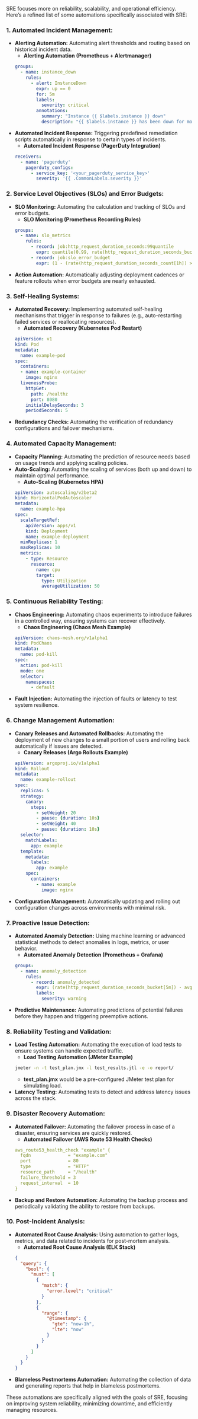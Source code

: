 SRE focuses more on reliability, scalability, and operational efficiency. Here’s a refined list of some automations specifically associated with SRE:

### 1. **Automated Incident Management:**
   - **Alerting Automation:** Automating alert thresholds and routing based on historical incident data.
      - **Alerting Automation (Prometheus + Alertmanager)**
     ```yaml
     groups:
       - name: instance_down
         rules:
           - alert: InstanceDown
             expr: up == 0
             for: 5m
             labels:
               severity: critical
             annotations:
               summary: "Instance {{ $labels.instance }} down"
               description: "{{ $labels.instance }} has been down for more than 5 minutes."
     ```
   - **Automated Incident Response:** Triggering predefined remediation scripts automatically in response to certain types of incidents.
      - **Automated Incident Response (PagerDuty Integration)**
     ```yaml
     receivers:
       - name: 'pagerduty'
         pagerduty_configs:
           - service_key: '<your_pagerduty_service_key>'
             severity: '{{ .CommonLabels.severity }}'
     ```

### 2. **Service Level Objectives (SLOs) and Error Budgets:**
   - **SLO Monitoring:** Automating the calculation and tracking of SLOs and error budgets.
      - **SLO Monitoring (Prometheus Recording Rules)**
     ```yaml
     groups:
       - name: slo_metrics
         rules:
           - record: job:http_request_duration_seconds:99quantile
             expr: quantile(0.99, rate(http_request_duration_seconds_bucket[5m]))
           - record: job:slo_error_budget
             expr: (1 - (rate(http_request_duration_seconds_count[1h]) > 0) / (rate(http_request_duration_seconds_count[1h]))) * 100
     ```
   - **Action Automation:** Automatically adjusting deployment cadences or feature rollouts when error budgets are nearly exhausted.

### 3. **Self-Healing Systems:**
   - **Automated Recovery:** Implementing automated self-healing mechanisms that trigger in response to failures (e.g., auto-restarting failed services or reallocating resources).
      - **Automated Recovery (Kubernetes Pod Restart)**
     ```yaml
     apiVersion: v1
     kind: Pod
     metadata:
       name: example-pod
     spec:
       containers:
       - name: example-container
         image: nginx
       livenessProbe:
         httpGet:
           path: /healthz
           port: 8080
         initialDelaySeconds: 3
         periodSeconds: 5
     ```
   - **Redundancy Checks:** Automating the verification of redundancy configurations and failover mechanisms.

### 4. **Automated Capacity Management:**
   - **Capacity Planning:** Automating the prediction of resource needs based on usage trends and applying scaling policies.
   - **Auto-Scaling:** Automating the scaling of services (both up and down) to maintain optimal performance.
      - **Auto-Scaling (Kubernetes HPA)**
     ```yaml
     apiVersion: autoscaling/v2beta2
     kind: HorizontalPodAutoscaler
     metadata:
       name: example-hpa
     spec:
       scaleTargetRef:
         apiVersion: apps/v1
         kind: Deployment
         name: example-deployment
       minReplicas: 1
       maxReplicas: 10
       metrics:
         - type: Resource
           resource:
             name: cpu
             target:
               type: Utilization
               averageUtilization: 50
     ```

### 5. **Continuous Reliability Testing:**
   - **Chaos Engineering:** Automating chaos experiments to introduce failures in a controlled way, ensuring systems can recover effectively.
      - **Chaos Engineering (Chaos Mesh Example)**
     ```yaml
     apiVersion: chaos-mesh.org/v1alpha1
     kind: PodChaos
     metadata:
       name: pod-kill
     spec:
       action: pod-kill
       mode: one
       selector:
         namespaces:
           - default
     ```
   - **Fault Injection:** Automating the injection of faults or latency to test system resilience.

### 6. **Change Management Automation:**
   - **Canary Releases and Automated Rollbacks:** Automating the deployment of new changes to a small portion of users and rolling back automatically if issues are detected.
      - **Canary Releases (Argo Rollouts Example)**
     ```yaml
     apiVersion: argoproj.io/v1alpha1
     kind: Rollout
     metadata:
       name: example-rollout
     spec:
       replicas: 5
       strategy:
         canary:
           steps:
             - setWeight: 20
             - pause: {duration: 10s}
             - setWeight: 40
             - pause: {duration: 10s}
       selector:
         matchLabels:
           app: example
       template:
         metadata:
           labels:
             app: example
         spec:
           containers:
             - name: example
               image: nginx
     ```
   - **Configuration Management:** Automatically updating and rolling out configuration changes across environments with minimal risk.

### 7. **Proactive Issue Detection:**
   - **Automated Anomaly Detection:** Using machine learning or advanced statistical methods to detect anomalies in logs, metrics, or user behavior.
      - **Automated Anomaly Detection (Prometheus + Grafana)**
     ```yaml
     groups:
       - name: anomaly_detection
         rules:
           - record: anomaly_detected
             expr: (rate(http_request_duration_seconds_bucket[5m]) - avg(rate(http_request_duration_seconds_bucket[5m]))) / stddev(rate(http_request_duration_seconds_bucket[5m])) > 3
             labels:
               severity: warning
     ```
   - **Predictive Maintenance:** Automating predictions of potential failures before they happen and triggering preemptive actions.

### 8. **Reliability Testing and Validation:**
   - **Load Testing Automation:** Automating the execution of load tests to ensure systems can handle expected traffic.
      - **Load Testing Automation (JMeter Example)**
     ```bash
     jmeter -n -t test_plan.jmx -l test_results.jtl -e -o report/
     ```
     - **test_plan.jmx** would be a pre-configured JMeter test plan for simulating load.
   - **Latency Testing:** Automating tests to detect and address latency issues across the stack.

### 9. **Disaster Recovery Automation:**
   - **Automated Failover:** Automating the failover process in case of a disaster, ensuring services are quickly restored.
      - **Automated Failover (AWS Route 53 Health Checks)**
     ```yaml
     aws_route53_health_check "example" {
       fqdn              = "example.com"
       port              = 80
       type              = "HTTP"
       resource_path     = "/health"
       failure_threshold = 3
       request_interval  = 10
     }
     ```
   - **Backup and Restore Automation:** Automating the backup process and periodically validating the ability to restore from backups.

### 10. **Post-Incident Analysis:**
   - **Automated Root Cause Analysis:** Using automation to gather logs, metrics, and data related to incidents for post-mortem analysis.
      - **Automated Root Cause Analysis (ELK Stack)**
     ```json
     {
       "query": {
         "bool": {
           "must": [
             {
               "match": {
                 "error.level": "critical"
               }
             },
             {
               "range": {
                 "@timestamp": {
                   "gte": "now-1h",
                   "lte": "now"
                 }
               }
             }
           ]
         }
       }
     }
     ```
   - **Blameless Postmortems Automation:** Automating the collection of data and generating reports that help in blameless postmortems.

These automations are specifically aligned with the goals of SRE, focusing on improving system reliability, minimizing downtime, and efficiently managing resources.